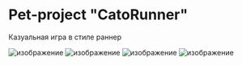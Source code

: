 # Pet-project "CatoRunner"
 Казуальная игра в стиле раннер
 
![изображение](https://user-images.githubusercontent.com/79563332/168284521-dab21e79-9f89-4a2e-92f4-b4278f16b42f.png)
![изображение](https://user-images.githubusercontent.com/79563332/163567132-c36480a9-9294-4347-928b-832bf96a9c56.png)
![изображение](https://user-images.githubusercontent.com/79563332/163567165-6b2b72bd-faed-4ba8-b431-7a5fd17d29bb.png)
![изображение](https://user-images.githubusercontent.com/79563332/163567216-ebd117a9-865b-4255-a913-9051413c5286.png)

